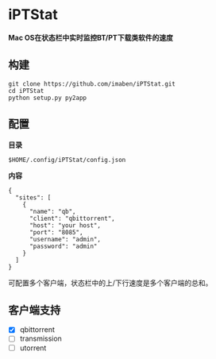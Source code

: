 # iPTStat

**Mac OS在状态栏中实时监控BT/PT下载类软件的速度**

## 构建

```
git clone https://github.com/imaben/iPTStat.git
cd iPTStat
python setup.py py2app
```

## 配置

**目录**

```
$HOME/.config/iPTStat/config.json
```

**内容**

```
{
  "sites": [
    {
      "name": "qb",
      "client": "qbittorrent",
      "host": "your host",
      "port": "8085",
      "username": "admin",
      "password": "admin"
    }
  ]
}
```

可配置多个客户端，状态栏中的上/下行速度是多个客户端的总和。

## 客户端支持

- [x] qbittorrent
- [ ] transmission
- [ ] utorrent
